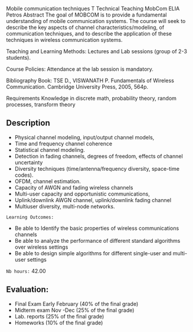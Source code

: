 Mobile communication techniques
T Technical Teaching
MobCom
ELIA Petros
Abstract
The goal of MOBCOM is to provide a fundamental understanding of mobile communication systems. The course will seek to describe the key aspects of channel characteristics/modeling, of communication techniques, and to describe the application of these techniques in wireless communication systems.

Teaching and Learning Methods: Lectures and Lab sessions (group of 2-3 students).

Course Policies: Attendance at the lab session is mandatory.


Bibliography
Book: TSE D., VISWANATH P. Fundamentals of Wireless Communication. Cambridge University Press, 2005, 564p.


Requirements
Knowledge in discrete math, probability theory, random processes, transform theory


## Description

- Physical channel modeling, input/output channel models,
- Time and frequency channel coherence
- Statistical channel modeling.
- Detection in fading channels, degrees of freedom, effects of channel uncertainty
- Diversity techniques (time/antenna/frequency diversity, space-time codes).
- OFDM, channel estimation.
- Capacity of AWGN and fading wireless channels
- Multi-user capacity and opportunistic communications,
- Uplink/downlink AWGN channel, uplink/downlink fading channel
- Multiuser diversity, multi-node networks.

`Learning Outcomes:`

- Be able to Identify the basic properties of wireless communications channels
- Be able to analyze the performance of different standard algorithms over wireless settings
- Be able to design simple algorithms for different single-user and multi-user settings

`Nb hours:` 42.00

## Evaluation:

- Final Exam    Early February (40% of the final grade)
- Midterm exam  Nov -Dec       (25% of the final grade)
- Lab. reports                 (25% of the final grade)
- Homeworks                    (10% of the final grade)
